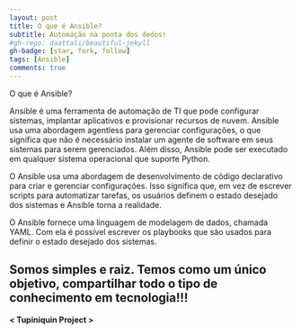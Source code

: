 ```yaml
---
layout: post
title: O que é Ansible?
subtitle: Automação na ponta dos dedos!
#gh-repo: daattali/beautiful-jekyll
gh-badge: [star, fork, follow]
tags: [Ansible]
comments: true
---
```

O que é Ansible?

Ansible é uma ferramenta de automação de TI que pode configurar sistemas, implantar aplicativos e provisionar recursos de nuvem. Ansible usa uma abordagem agentless para gerenciar configurações, o que significa que não é necessário instalar um agente de software em seus sistemas para serem gerenciados. Além disso, Ansible pode ser executado em qualquer sistema operacional que suporte Python.

O Ansible usa uma abordagem de desenvolvimento de código declarativo para criar e gerenciar configurações. Isso significa que, em vez de escrever scripts para automatizar tarefas, os usuários definem o estado desejado dos sistemas e Ansible torna a realidade. 

O Ansible fornece uma linguagem de modelagem de dados, chamada YAML. Com ela é possível escrever os playbooks que são usados para definir o estado desejado dos sistemas.


## Somos simples e raiz. Temos como um único objetivo, compartilhar todo o tipo de conhecimento em tecnologia!!!

**< Tupiniquin Project >**